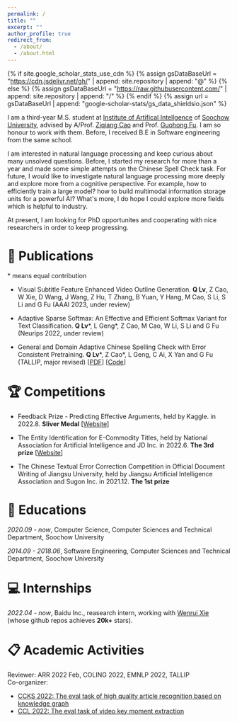 ```yaml
---
permalink: /
title: ""
excerpt: ""
author_profile: true
redirect_from: 
  - /about/
  - /about.html
---
```


{% if site.google_scholar_stats_use_cdn %}
{% assign gsDataBaseUrl = "https://cdn.jsdelivr.net/gh/" | append: site.repository | append: "@" %}
{% else %}
{% assign gsDataBaseUrl = "https://raw.githubusercontent.com/" | append: site.repository | append: "/" %}
{% endif %}
{% assign url = gsDataBaseUrl | append: "google-scholar-stats/gs_data_shieldsio.json" %}

<span class='anchor' id='about-me'></span>

I am a third-year M.S. student at [Institute of Artifical Intellgence](http://iai.suda.edu.cn/) of [Soochow University](https://www.suda.edu.cn/), advised by A/Prof. [Ziqiang Cao](https://scholar.google.com/citations?user=06ITfcEAAAAJ) and Prof. [Guohong Fu](https://www.semanticscholar.org/author/G.-Fu/2059275). I am so honour to work with them. Before, I received B.E in Software engineering from the same school.

I am interested in natural language processing and keep curious about many unsolved questions. Before, I started my research for more than a year and made some simple attempts on the Chinese Spell Check task. For future, I would like to investigate natural language processing more deeply and explore more from a cognitive perspective. For example, how to efficiently train a large model? how to build multimodal information storage units for a powerful AI? What's more, I do hope I could explore more fields which is helpful to industry. 

At present, I am looking for PhD opportunites and cooperating with nice researchers in order to keep progressing.

# 📝 Publications 
\* means equal contribution

- Visual Subtitle Feature Enhanced Video Outline Generation.
**Q Lv**, Z Cao, W Xie, D Wang, J Wang, Z Hu, T Zhang, B Yuan, Y Hang, M Cao, S Li, S Li and G Fu (AAAI 2023, under review)

- Adaptive Sparse Softmax: An Effective and Efficient Softmax Variant for Text Classification.
**Q Lv**\*, L Geng\*, Z Cao, M Cao, W Li, S Li and G Fu (Neurips 2022, under review)

- General and Domain Adaptive Chinese Spelling Check with Error Consistent Pretraining.
**Q Lv**\*, Z Cao\*, L Geng, C Ai, X Yan and G Fu (TALLIP, major revised) \[[PDF](https://arxiv.org/abs/2203.10929)\] \[[Code](https://github.com/Aopolin-Lv/ECSpell)\]


# 🏆 Competitions
- Feedback Prize - Predicting Effective Arguments, held by Kaggle. in 2022.8. **Sliver Medal** \[[Website](https://www.kaggle.com/competitions/feedback-prize-effectiveness/overview)\]

- The Entity Identification for E-Commodity Titles, held by National Association for Artificial Intelligence and JD Inc. in 2022.6. **The 3rd prize** \[[Website](https://www.heywhale.com/home/competition/620b34ed28270b0017b823ad/content)\]

- The Chinese Textual Error Correction Competition in Official Document Writing of Jiangsu University, held by Jiangsu Artificial Intelligence Association and Sugon Inc. in 2021.12. **The 1st prize**

# 📖 Educations
*2020.09 - now*, Computer Science, Computer Sciences and Technical Department, Soochow University

*2014.09 - 2018.06*, Software Engineering, Computer Sciences and Technical Department, Soochow University

# 💻 Internships
*2022.04 - now*, Baidu Inc., reasearch intern, working with [Wenrui Xie](https://github.com/datawhalechina/pumpkin-book) (whose github repos achieves **20k+** stars).

# 📋 Academic Activities
Reviewer: ARR 2022 Feb, COLING 2022, EMNLP 2022, TALLIP  
Co-organizer: 
  - [CCKS 2022: The eval task of high quality article recognition based on knowledge graph](https://aistudio.baidu.com/aistudio/competition/detail/255/0/submit-result)
  - [CCL 2022: The eval task of video key moment extraction](https://aistudio.baidu.com/aistudio/competition/detail/304/0/introduction)